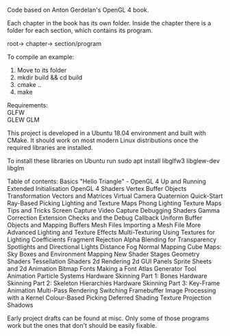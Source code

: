 Code based on Anton Gerdelan's OpenGL 4 book.

Each chapter in the book has its own folder. Inside the chapter there is a folder for each section, which contains its program.

root->
       chapter->
                 section/program

To compile an example:
1) Move to its folder
2) mkdir build && cd build
3) cmake ..
4) make

Requirements:	
GLFW  
GLEW
GLM

This project is developed in a Ubuntu 18.04 environment and built with CMake. It should work on most modern Linux distributions once the required libraries are installed.

To install these libraries on Ubuntu run sudo apt install libglfw3 libglew-dev libglm

Table of contents:
Basics
  "Hello Triangle" - OpenGL 4 Up and Running
  Extended Initialisation
  OpenGL 4 Shaders
  Vertex Buffer Objects
Transformation
  Vectors and Matrices
  Virtual Camera
  Quaternion Quick-Start
  Ray-Based Picking
Lighting and Texture Maps
  Phong Lighting
  Texture Maps
Tips and Tricks
  Screen Capture
  Video Capture
  Debugging Shaders
  Gamma Correction
  Extension Checks and the Debug Callback
  Uniform Buffer Objects and Mapping Buffers
Mesh Files
  Importing a Mesh File
More Advanced Lighting and Texture Effects
  Multi-Texturing
  Using Textures for Lighting Coefficients
  Fragment Rejection
  Alpha Blending for Transparency
  Spotlights and Directional Lights
  Distance Fog
  Normal Mapping
  Cube Maps: Sky Boxes and Environment Mapping
New Shader Stages
  Geometry Shaders
  Tessellation Shaders
2d Rendering
  2d GUI Panels
  Sprite Sheets and 2d Animation
  Bitmap Fonts
  Making a Font Atlas Generator Tool
Animation
  Particle Systems
  Hardware Skinning Part 1: Bones
  Hardware Skinning Part 2: Skeleton Hierarchies
  Hardware Skinning Part 3: Key-Frame Animation
Multi-Pass Rendering
  Switching Framebuffer
  Image Processing with a Kernel
  Colour-Based Picking
  Deferred Shading
  Texture Projection Shadows


Early project drafts can be found at misc. Only some of those programs work but the ones that don't should be easily fixable.
